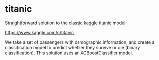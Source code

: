 # titanic

Straightforward solution to the classic kaggle titanic model:

https://www.kaggle.com/c/titanic

We take a set of passengers with demographic information, and create a classification model to predict whether they survive or die (binary classification). This solution uses an XGBoostClassifier model.
